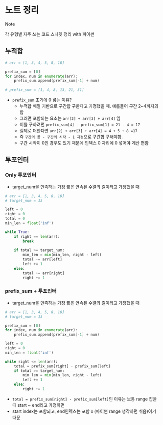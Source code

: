 # 노트 정리
> [!NOTE]
> 각 유형별 자주 쓰는 코드 스니펫 정리 with 파이썬

## 누적합
```python
# arr = [1, 3, 4, 5, 8, 10]

prefix_sum = [0]
for index, num in enumerate(arr):
	prefix_sum.append(prefix_sum[-1] + num)
	
# prefix_sum = [1, 4, 8, 13, 21, 31]
```
- `prefix_sum` 초기에 0 넣는 이유?
	- 누적합 배열 기반으로 구간합 구한다고 가정했을 때. 예를들어 구간 2~4까지의 합
	- 그러면 포함되는 요소는 `arr[2] + arr[3] + arr[4]` 임
	- 이를 구하려면 `prefix_sum[4] - prefix_sum[1] = 21 - 4 = 17`
	- 실제로 더한다면 `arr[2] + arr[3] + arr[4] = 4 + 5 + 8 =17` 
	- 즉 `구간의 끝 - 구간의 시작 - 1 지점`으로 구간합 구해야함.
	- 구간 시작이 0인 경우도 있기 때문에 인덱스 0 자리에 0 넣어야 계산 편함
## 투포인터
### Only 투포인터
- target_num을 만족하는 가장 짧은 연속된 수열의 길이라고 가정했을 때
```python
# arr = [1, 3, 4, 5, 8, 10]
# target_num = 13

left = 0
right = 0
total = 0
min_len = float('inf')

while True:
	if right == len(arr):
		break
		
	if total >= target_num:
		min_len = min(min_len, right - left)
		total -= arr[left]
		left += 1
	else:
		total += arr[right]
		right += 1
```
### prefix_sum + 투포인터
- target_num을 만족하는 가장 짧은 연속된 수열의 길이라고 가정했을 때
```python
# arr = [1, 3, 4, 5, 8, 10]
# target_num = 13

prefix_sum = [0]
for index, num in enumerate(arr):
	prefix_sum.append(prefix_sum[-1] + num)

left = 0
right = 0
min_len = float('inf')

while right <= len(arr):
	total = prefix_sum[right] - prefix_sum[left]
	if total >= target_num:
		min_len = min(min_len, right - left)
		left += 1
	else:
		right += 1
```
- `total = prefix_sum[right] - prefix_sum[left]`인 이유는 보통 range 잡을 때 start ~ end라고 가정하면
- start index는 포함되고, end인덱스는 포함 x (파이썬 range 생각하면 쉬움)이기 때문
